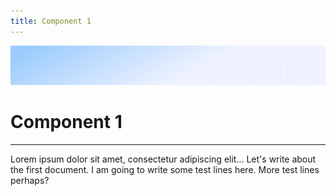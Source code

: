 ```yaml
---
title: Component 1
---
```


![Demo background](../../assets/demo-image-3.png)

# Component 1

***

Lorem ipsum dolor sit amet, consectetur adipiscing elit... Let's write about the first document. I am going to write some test lines here. More test lines perhaps?
